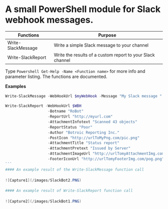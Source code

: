 # A small PowerShell module for Slack webhook messages.

Functions | Purpose
----------|--------
Write-SlackMessage | Write a simple Slack message to your channel
Write-SlackReport | Write the results of a custom report to your Slack channel

Type ```Powershell Get-Help -Name <Function name>``` for more info and parameter listing. The functions are documented. 

**Examples**
```PowerShell
Write-SlackMessage -WebHookUrl $myWebHook -Message "My Slack message " -Botname "MyBotName" -Icon ":nerd_face:"
````
````PowerShell
Write-SlackReport -WebHookUrl $WBH 
                   -Botname "RoBot" 
                   -ReportUrl "http://myurl.com" 
                   -AttachmentInfotext "Scanned 43 objects" 
                   -ReportStatus "Poor" 
                   -Author "Botroic Reporting Inc."
                   -PostIcon "http://urlToMyPng.com/pic.png" 
                   -AttachmentTitle "Status report" 
                   -AttachmentPretext "Issued by Server" 
                   -AttachmentImageUrl "http://urlTomyAttachmentImg.com/pig.png" 
                   -FooterIconUrl "http://urlTomyFooterImg.com/pog.png" 
``` 
#### An example result of the Write-SlackMessage function call

![Capture1](/images/SlackBot2.PNG)

#### An example result of Write-SlackReport function call

![Capture2](/images/SlackBot1.PNG)
